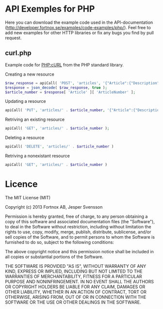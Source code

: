 # API Exemples for PHP

Here you can download the example code used in the API-documentation (http://developer.fortnox.se/examples/code-examples/php/). Feel free to add new examples for other HTTP libraries or fix any bugs you find by pull request.

## curl.php
Example code for [PHP:cURL][1] from the PHP standard library.

Creating a new resource
```php
$raw_response = apiCall( 'POST', 'articles', '{"Article":{"Description":"My description"}}' );
$response = json_decode( $raw_response, true );
$article_number = $response[ 'Article' ][ 'ArticleNumber' ];
```

Updating a resource
```php
apiCall( 'PUT', 'articles/' . $article_number, '{"Article":{"Description":"My updated description"}}' )
```

Retriving an existing resource
```php
apiCall( 'GET', 'articles/' . $article_number );
```

Deleting a resource
```php
apiCall( 'DELETE', 'articles/' . $article_number )
```

Retriving a nonexistant resource
```php
apiCall( 'GET', 'articles/' . $article_number )
```

[1]: http://php.net/manual/en/book.curl.php

# Licence

The MIT License (MIT)

Copyright (c) 2013 Fortnox AB, Jesper Svensson

Permission is hereby granted, free of charge, to any person obtaining a copy
of this software and associated documentation files (the "Software"), to deal
in the Software without restriction, including without limitation the rights
to use, copy, modify, merge, publish, distribute, sublicense, and/or sell
copies of the Software, and to permit persons to whom the Software is
furnished to do so, subject to the following conditions:

The above copyright notice and this permission notice shall be included in
all copies or substantial portions of the Software.

THE SOFTWARE IS PROVIDED "AS IS", WITHOUT WARRANTY OF ANY KIND, EXPRESS OR
IMPLIED, INCLUDING BUT NOT LIMITED TO THE WARRANTIES OF MERCHANTABILITY,
FITNESS FOR A PARTICULAR PURPOSE AND NONINFRINGEMENT. IN NO EVENT SHALL THE
AUTHORS OR COPYRIGHT HOLDERS BE LIABLE FOR ANY CLAIM, DAMAGES OR OTHER
LIABILITY, WHETHER IN AN ACTION OF CONTRACT, TORT OR OTHERWISE, ARISING FROM,
OUT OF OR IN CONNECTION WITH THE SOFTWARE OR THE USE OR OTHER DEALINGS IN
THE SOFTWARE.